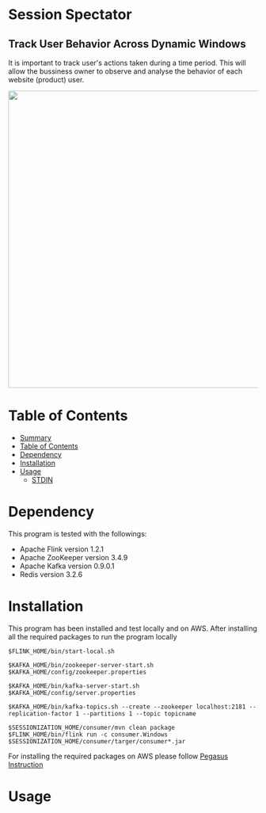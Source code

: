 Session Spectator
=================
## Track User Behavior Across Dynamic Windows

It is important to track user's actions taken during a time period. This will allow the bussiness owner to observe and analyse the behavior of each website (product) user. 

<p align="center">
<img align="center" src="https://github.com/amirzainali/sessionization/blob/master/pipeline.png" width="600" />
</p>

Table of Contents
=================

  * [Summary](#session-spectator)
  * [Table of Contents](#table-of-contents)
  * [Dependency](#dependency)
  * [Installation](#installation)
  * [Usage](#usage)
    * [STDIN](#stdin)


Dependency
==========
This program is tested with the followings:

- Apache Flink version 1.2.1
- Apache ZooKeeper version 3.4.9 
- Apache Kafka version 0.9.0.1
- Redis version 3.2.6


Installation
============

This program has been installed and test locally and on AWS. After installing all the required packages to run the program locally 

	$FLINK_HOME/bin/start-local.sh 
	
	$KAFKA_HOME/bin/zookeeper-server-start.sh $KAFKA_HOME/config/zookeeper.properties
	
	$KAFKA_HOME/bin/kafka-server-start.sh $KAFKA_HOME/config/server.properties
	
	$KAFKA_HOME/bin/kafka-topics.sh --create --zookeeper localhost:2181 --replication-factor 1 --partitions 1 --topic topicname
	
	$SESSIONIZATION_HOME/consumer/mvn clean package
	$FLINK_HOME/bin/flink run -c consumer.Windows  $SESSIONIZATION_HOME/consumer/targer/consumer*.jar
	
For installing the required packages on AWS please follow [Pegasus Instruction](https://github.com/InsightDataScience/pegasus) 



Usage
=====


